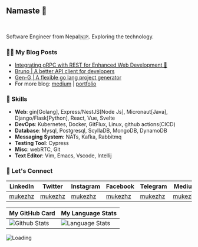 ## Namaste :pray:

<br/>

Software Engineer from Nepal🇳🇵. Exploring the technology.


### 👨‍💻 My Blog Posts
- [Integrating gRPC with REST for Enhanced Web Development 🤝](https://articles.wesionary.team/integrating-grpc-with-rest-for-enhanced-web-development-18a66fcebd9d)
- [Bruno | A better API client for developers](https://articles.wesionary.team/bruno-a-better-api-client-for-developers-38b8c7d1d0de)
- [Gen-G | A flexible go lang project generator](https://articles.wesionary.team/gen-g-31c3ed7e1e4f)
- For more blog: [medium](https://mukezhz.medium.com) | [portfolio](https://mukesh.name.np/blog)

### 🥳 Skills

- **Web**: gin[Golang], Express/NestJS[Node Js], Micronaut[Java], Django/Flask[Python], React, Vue, Svelte 
- **DevOps**: Kubernetes, Docker, GitFlux, Linux, github actions(CICD)
- **Database**: Mysql, Postgresql, ScyllaDB, MongoDB, DynamoDB
- **Messaging System**: NATs, Kafka, Rabbitmq
- **Testing Tool**: Cypress
- **Misc**: webRTC, Git
- **Text Editor**: Vim, Emacs, Vscode, Intellij

### 🤝 Let's Connect

| LinkedIn | Twitter | Instagram | Facebook | Telegram | Medium |
| --- | --- | --- | --- | --- | --- |
| [mukezhz](https://linkedin.com/in/mukezhz) | [mukezhz](https://x.com/mukezhz) | [mukezhz](https://instagram.com/mukezhz) | [mukezhz](https://facebook.com/mukezhz) | [mukezhz](https://t.me/mukezhz) | [mukezhz](https://mukezhz.medium.com) |

| My GitHub Card | My Language Stats |
| --- | --- |
|<img alt="Github Stats" src="https://github-readme-stats.vercel.app/api?username=mukezhz&show_icons=true&include_all_commits=true&hide_rank=false&hide=contribs">|<img alt="Language Stats" src="https://github-readme-stats.vercel.app/api/top-langs/?username=mukezhz&layout=compact&langs_count=6&theme=graywhite&hide=jupyter%20notebook"/>|


<img align="left" src = "https://profile-counter.glitch.me/mukezhz/count.svg" alt ="Loading">

